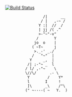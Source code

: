[![Build Status](https://secure.travis-ci.org/brendanhay/myxi.png)](http://travis-ci.org/brendanhay/myxi)

````
		         /|      __  
		        / |   ,-~ /  
		       Y :|  //  /    
		       | jj /( .^  
		       >-"~"-v"  
		      /       Y    
		     jo  o    |  
		    ( ~T~     j   
		     >._-' _./   
		    /   "~"  |    
		   Y     _,  |      
		  /| ;-"~ _  l    
		 / l/ ,-"~    \  
		 \//\/      .- \  
		  Y        /    Y*  
		  l       I     ! 
		  ]\      _\    /"\ 
		 (" ~----( ~   Y.  )   
````